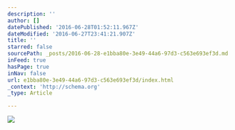 ```yaml
---
description: ''
author: []
datePublished: '2016-06-28T01:52:11.967Z'
dateModified: '2016-06-27T23:41:21.907Z'
title: ''
starred: false
sourcePath: _posts/2016-06-28-e1bba80e-3e49-44a6-97d3-c563e693ef3d.md
inFeed: true
hasPage: true
inNav: false
url: e1bba80e-3e49-44a6-97d3-c563e693ef3d/index.html
_context: 'http://schema.org'
_type: Article

---
```

![](https://the-grid-user-content.s3-us-west-2.amazonaws.com/682f3025-e73e-4de2-a200-bb5318f646dc.jpg)